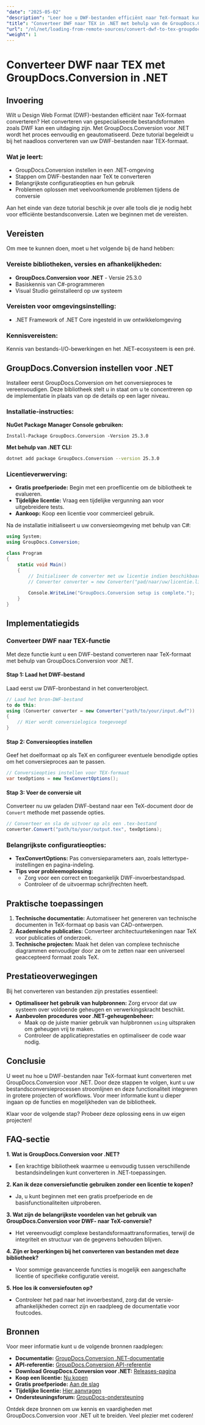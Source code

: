 ```yaml
---
"date": "2025-05-02"
"description": "Leer hoe u DWF-bestanden efficiënt naar TeX-formaat kunt converteren met GroupDocs.Conversion voor .NET. Deze tutorial behandelt de installatie, conversiestappen en tips voor probleemoplossing."
"title": "Converteer DWF naar TEX in .NET met behulp van de GroupDocs.Conversion-bibliotheek"
"url": "/nl/net/loading-from-remote-sources/convert-dwf-to-tex-groupdocs-dotnet/"
"weight": 1
---
```


# Converteer DWF naar TEX met GroupDocs.Conversion in .NET

## Invoering

Wilt u Design Web Format (DWF)-bestanden efficiënt naar TeX-formaat converteren? Het converteren van gespecialiseerde bestandsformaten zoals DWF kan een uitdaging zijn. Met GroupDocs.Conversion voor .NET wordt het proces eenvoudig en geautomatiseerd. Deze tutorial begeleidt u bij het naadloos converteren van uw DWF-bestanden naar TEX-formaat.

### Wat je leert:
- GroupDocs.Conversion instellen in een .NET-omgeving
- Stappen om DWF-bestanden naar TeX te converteren
- Belangrijkste configuratieopties en hun gebruik
- Problemen oplossen met veelvoorkomende problemen tijdens de conversie

Aan het einde van deze tutorial beschik je over alle tools die je nodig hebt voor efficiënte bestandsconversie. Laten we beginnen met de vereisten.

## Vereisten

Om mee te kunnen doen, moet u het volgende bij de hand hebben:

### Vereiste bibliotheken, versies en afhankelijkheden:
- **GroupDocs.Conversion voor .NET** - Versie 25.3.0
- Basiskennis van C#-programmeren
- Visual Studio geïnstalleerd op uw systeem

### Vereisten voor omgevingsinstelling:
- .NET Framework of .NET Core ingesteld in uw ontwikkelomgeving

### Kennisvereisten:
Kennis van bestands-I/O-bewerkingen en het .NET-ecosysteem is een pré.

## GroupDocs.Conversion instellen voor .NET

Installeer eerst GroupDocs.Conversion om het conversieproces te vereenvoudigen. Deze bibliotheek stelt u in staat om u te concentreren op de implementatie in plaats van op de details op een lager niveau.

### Installatie-instructies:

**NuGet Package Manager Console gebruiken:**
```shell
Install-Package GroupDocs.Conversion -Version 25.3.0
```

**Met behulp van .NET CLI:**
```bash
dotnet add package GroupDocs.Conversion --version 25.3.0
```

### Licentieverwerving:
- **Gratis proefperiode:** Begin met een proeflicentie om de bibliotheek te evalueren.
- **Tijdelijke licentie:** Vraag een tijdelijke vergunning aan voor uitgebreidere tests.
- **Aankoop:** Koop een licentie voor commercieel gebruik.

Na de installatie initialiseert u uw conversieomgeving met behulp van C#:

```csharp
using System;
using GroupDocs.Conversion;

class Program
{
    static void Main()
    {
        // Initialiseer de converter met uw licentie indien beschikbaar
        // Converter converter = new Converter("pad/naar/uw/licentie.lic");
        
        Console.WriteLine("GroupDocs.Conversion setup is complete.");
    }
}
```

## Implementatiegids

### Converteer DWF naar TEX-functie

Met deze functie kunt u een DWF-bestand converteren naar TeX-formaat met behulp van GroupDocs.Conversion voor .NET.

#### Stap 1: Laad het DWF-bestand
Laad eerst uw DWF-bronbestand in het converterobject.

```csharp
// Laad het bron-DWF-bestand
to do this:
using (Converter converter = new Converter("path/to/your/input.dwf"))
{
    // Hier wordt conversielogica toegevoegd
}
```

#### Stap 2: Conversieopties instellen
Geef het doelformaat op als TeX en configureer eventuele benodigde opties om het conversieproces aan te passen.

```csharp
// Conversieopties instellen voor TEX-formaat
var texOptions = new TexConvertOptions();
```

#### Stap 3: Voer de conversie uit
Converteer nu uw geladen DWF-bestand naar een TeX-document door de `Convert` methode met passende opties.

```csharp
// Converteer en sla de uitvoer op als een .tex-bestand
converter.Convert("path/to/your/output.tex", texOptions);
```

### Belangrijkste configuratieopties:
- **TexConvertOptions:** Pas conversieparameters aan, zoals lettertype-instellingen en pagina-indeling.
- **Tips voor probleemoplossing:**
  - Zorg voor een correct en toegankelijk DWF-invoerbestandspad.
  - Controleer of de uitvoermap schrijfrechten heeft.

## Praktische toepassingen

1. **Technische documentatie:** Automatiseer het genereren van technische documenten in TeX-formaat op basis van CAD-ontwerpen.
2. **Academische publicaties:** Converteer architectuurtekeningen naar TeX voor publicaties of onderzoek.
3. **Technische projecten:** Maak het delen van complexe technische diagrammen eenvoudiger door ze om te zetten naar een universeel geaccepteerd formaat zoals TeX.

## Prestatieoverwegingen

Bij het converteren van bestanden zijn prestaties essentieel:

- **Optimaliseer het gebruik van hulpbronnen:** Zorg ervoor dat uw systeem over voldoende geheugen en verwerkingskracht beschikt.
- **Aanbevolen procedures voor .NET-geheugenbeheer:**
  - Maak op de juiste manier gebruik van hulpbronnen `using` uitspraken om geheugen vrij te maken.
  - Controleer de applicatieprestaties en optimaliseer de code waar nodig.

## Conclusie

U weet nu hoe u DWF-bestanden naar TeX-formaat kunt converteren met GroupDocs.Conversion voor .NET. Door deze stappen te volgen, kunt u uw bestandsconversieprocessen stroomlijnen en deze functionaliteit integreren in grotere projecten of workflows. Voor meer informatie kunt u dieper ingaan op de functies en mogelijkheden van de bibliotheek.

Klaar voor de volgende stap? Probeer deze oplossing eens in uw eigen projecten!

## FAQ-sectie

**1. Wat is GroupDocs.Conversion voor .NET?**
- Een krachtige bibliotheek waarmee u eenvoudig tussen verschillende bestandsindelingen kunt converteren in .NET-toepassingen.

**2. Kan ik deze conversiefunctie gebruiken zonder een licentie te kopen?**
- Ja, u kunt beginnen met een gratis proefperiode en de basisfunctionaliteiten uitproberen.

**3. Wat zijn de belangrijkste voordelen van het gebruik van GroupDocs.Conversion voor DWF- naar TeX-conversie?**
- Het vereenvoudigt complexe bestandsformaattransformaties, terwijl de integriteit en structuur van de gegevens behouden blijven.

**4. Zijn er beperkingen bij het converteren van bestanden met deze bibliotheek?**
- Voor sommige geavanceerde functies is mogelijk een aangeschafte licentie of specifieke configuratie vereist.

**5. Hoe los ik conversiefouten op?**
- Controleer het pad naar het invoerbestand, zorg dat de versie-afhankelijkheden correct zijn en raadpleeg de documentatie voor foutcodes.

## Bronnen

Voor meer informatie kunt u de volgende bronnen raadplegen:
- **Documentatie:** [GroupDocs.Conversion .NET-documentatie](https://docs.groupdocs.com/conversion/net/)
- **API-referentie:** [GroupDocs.Conversion API-referentie](https://reference.groupdocs.com/conversion/net/)
- **Download GroupDocs.Conversion voor .NET:** [Releases-pagina](https://releases.groupdocs.com/conversion/net/)
- **Koop een licentie:** [Nu kopen](https://purchase.groupdocs.com/buy)
- **Gratis proefperiode:** [Aan de slag](https://releases.groupdocs.com/conversion/net/)
- **Tijdelijke licentie:** [Hier aanvragen](https://purchase.groupdocs.com/temporary-license/)
- **Ondersteuningsforum:** [GroupDocs-ondersteuning](https://forum.groupdocs.com/c/conversion/10)

Ontdek deze bronnen om uw kennis en vaardigheden met GroupDocs.Conversion voor .NET uit te breiden. Veel plezier met coderen!